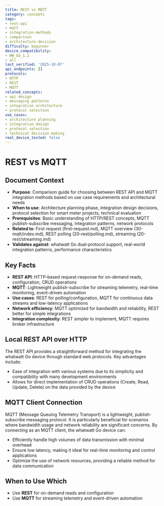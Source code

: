 ```yaml
---
title: REST vs MQTT
category: concepts
tags:
- rest-api
- mqtt
- integration-methods
- comparison
- architecture-decision
difficulty: beginner
device_compatibility:
- WW_Go_1.2
- all
last_verified: '2025-10-07'
api_endpoints: []
protocols:
- HTTP
- REST
- MQTT
related_concepts:
- api design
- messaging patterns
- integration architecture
- protocol selection
use_cases:
- architecture planning
- integration design
- protocol selection
- technical decision making
real_device_tested: false
---
```


# REST vs MQTT

## Document Context

- **Purpose**: Comparison guide for choosing between REST API and MQTT integration methods based on use case requirements and architectural needs
- **When to use**: Architecture planning phase, integration design decisions, protocol selection for smart meter projects, technical evaluation
- **Prerequisites**: Basic understanding of HTTP/REST concepts, MQTT publish-subscribe messaging, integration patterns, network protocols
- **Related to**: First request (first-request.md), MQTT overview (30-mqtt/index.md), REST polling (20-rest/polling.md), streaming (20-rest/streaming.md)
- **Validates against**: whatwatt Go dual-protocol support, real-world integration patterns, performance characteristics

## Key Facts

- **REST API**: HTTP-based request-response for on-demand reads, configuration, CRUD operations
- **MQTT**: Lightweight publish-subscribe for streaming telemetry, real-time monitoring, event-driven automation
- **Use cases**: REST for polling/configuration, MQTT for continuous data streams and low-latency applications
- **Network efficiency**: MQTT optimized for bandwidth and reliability, REST better for simple integrations
- **Integration complexity**: REST simpler to implement, MQTT requires broker infrastructure

## Local REST API over HTTP

The REST API provides a straightforward method for integrating the whatwatt Go device through standard web protocols. Key advantages include:

- Ease of integration with various systems due to its simplicity and compatibility with many development environments
- Allows for direct implementation of CRUD operations (Create, Read, Update, Delete) on the data provided by the device

## MQTT Client Connection

MQTT (Message Queuing Telemetry Transport) is a lightweight, publish-subscribe messaging protocol. It is particularly beneficial for scenarios where bandwidth usage and network reliability are significant concerns. By connecting as an MQTT client, the whatwatt Go device can:

- Efficiently handle high volumes of data transmission with minimal overhead
- Ensure low latency, making it ideal for real-time monitoring and control applications
- Optimize the use of network resources, providing a reliable method for data communication

## When to Use Which

- Use **REST** for on-demand reads and configuration
- Use **MQTT** for streaming telemetry and event-driven automation
